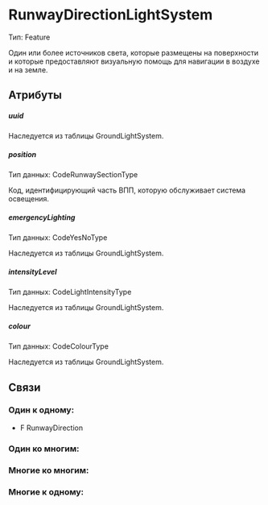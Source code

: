 RunwayDirectionLightSystem
===============
Тип: Feature

Один или более источников света, которые размещены на поверхности и которые предоставляют визуальную помощь для навигации в воздухе и на земле.

## Атрибуты

##### uuid

Наследуетcя из таблицы GroundLightSystem.

##### position
Тип данных: CodeRunwaySectionType

Код, идентифицирующий часть ВПП, которую обслуживает система освещения.

##### emergencyLighting
Тип данных: CodeYesNoType

Наследуетcя из таблицы GroundLightSystem.

##### intensityLevel
Тип данных: CodeLightIntensityType

Наследуетcя из таблицы GroundLightSystem.

##### colour
Тип данных: CodeColourType

Наследуетcя из таблицы GroundLightSystem.


## Связи

### Один к одному:

- F RunwayDirection

### Один ко многим:

### Многие ко многим:

### Многие к одному:

